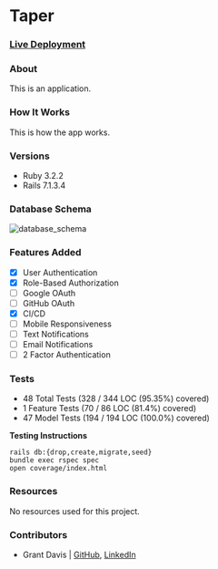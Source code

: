# Taper

### [Live Deployment](https://taper-4affd5dec44c.herokuapp.com/)

### About

This is an application.

### How It Works

This is how the app works.

### Versions

- Ruby 3.2.2
- Rails 7.1.3.4

### Database Schema

![database_schema](public/Schema.png)

### Features Added

- [x] User Authentication
- [x] Role-Based Authorization
- [ ] Google OAuth
- [ ] GitHub OAuth
- [x] CI/CD
- [ ] Mobile Responsiveness
- [ ] Text Notifications
- [ ] Email Notifications
- [ ] 2 Factor Authentication

### Tests

* 48 Total Tests (328 / 344 LOC (95.35%) covered)
* 1 Feature Tests (70 / 86 LOC (81.4%) covered)
* 47 Model Tests (194 / 194 LOC (100.0%) covered)

**Testing Instructions**

```
rails db:{drop,create,migrate,seed}
bundle exec rspec spec
open coverage/index.html
```

### Resources

No resources used for this project.

### Contributors

* Grant Davis | [GitHub](https://github.com/grantdavis303), [LinkedIn](https://www.linkedin.com/in/grantdavis303/)